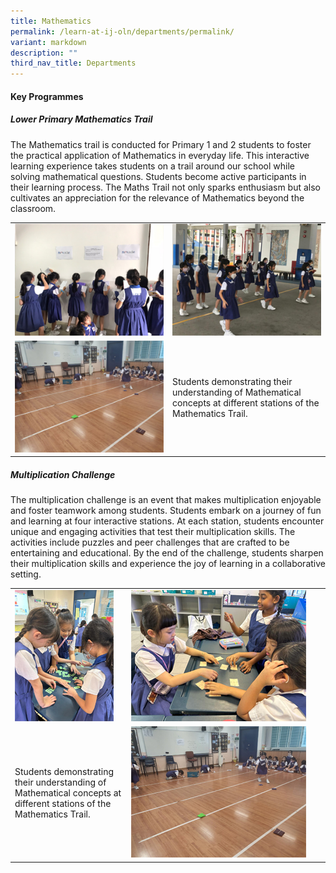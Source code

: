 ```yaml
---
title: Mathematics
permalink: /learn-at-ij-oln/departments/permalink/
variant: markdown
description: ""
third_nav_title: Departments
---
```

#### Key Programmes
##### Lower Primary Mathematics Trail
The Mathematics trail is conducted for Primary 1 and 2 students to foster the practical application of Mathematics in everyday life. This interactive learning experience takes students on a trail around our school while solving mathematical questions. Students become active participants in their learning process. The Maths Trail not only sparks enthusiasm but also cultivates an appreciation for the relevance of Mathematics beyond the classroom.

<table style="border-collapse: collapse; width: 100%;" border="0">
<tbody>
<tr>
<td><img src="/images/Depts/Maths/LowerPrimaryMathsTrail1_w.jpg"></td>
<td><img src="/images/Depts/Maths/LowerPrimaryMathsTrail2_w.jpg"></td>
</tr>
<tr>
<td><img src="/images/Depts/Maths/LowerPrimaryMathsTrail3_w.jpg"></td>
<td style="width: 50%;">Students demonstrating their understanding of Mathematical concepts at different stations of the Mathematics Trail. </td></tr>
</tbody>
</table>

##### Multiplication Challenge

The multiplication challenge is an event that makes multiplication enjoyable and foster teamwork among students. Students embark on a journey of fun and learning at four interactive stations. At each station, students encounter unique and engaging activities that test their multiplication skills. The activities include puzzles and peer challenges that are crafted to be entertaining and educational. By the end of the challenge, students sharpen their multiplication skills and experience the joy of learning in a collaborative setting. 

<table style="border-collapse: collapse; width: 100%;" border="0">
<tbody>
<tr>
<td><img src="/images/Depts/Maths/MultiplicationChallenge2_w.jpg"></td>
<td><img src="/images/Depts/Maths/MultiplicationChallenge1_w.jpg"></td>
</tr>
<tr>
<td style="width: 37%;">Students demonstrating their understanding of Mathematical concepts at different stations of the Mathematics Trail. </td>
	<td><img src="/images/Depts/Maths/LowerPrimaryMathsTrail3_w.jpg"></td></tr>
</tbody>
</table>


